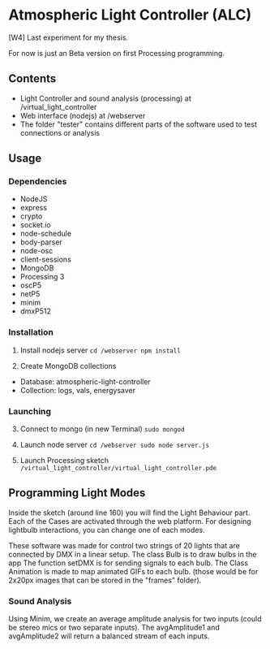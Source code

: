 # Atmospheric Light Controller (ALC)

[W4] Last experiment for my thesis. 

For now is just an Beta version on first Processing programming. 

## Contents
- Light Controller and sound analysis (processing) at /virtual_light_controller
- Web interface (nodejs) at /webserver
- The folder "tester" contains different parts of the software used to test connections or analysis


## Usage
### Dependencies
* NodeJS
 * express
 * crypto
 * socket.io
 * node-schedule
 * body-parser
 * node-osc
 * client-sessions
* MongoDB
* Processing 3
 * oscP5
 * netP5
 * minim
 * dmxP512
 

### Installation

1. Install nodejs server
`cd /webserver
npm install` 

2. Create MongoDB collections
 - Database: atmospheric-light-controller
 - Collection: logs, vals, energysaver

### Launching

3. Connect to mongo (in new Terminal)
`sudo mongod`

4. Launch node server
`cd /webserver
sudo node server.js`

5. Launch Processing sketch
`/virtual_light_controller/virtual_light_controller.pde`

## Programming Light Modes

Inside the sketch (around line 160) you will find the Light Behaviour part. Each of the Cases are activated through the web platform. 
For designing lightbulb interactions, you can change one of each modes. 

These software was made for control two strings of 20 lights that are connected by DMX in a linear setup. 
The class Bulb is to draw bulbs in the app
The function setDMX is for sending signals to each bulb. 
The Class Animation is made to map animated GIFs to each bulb. (those would be for 2x20px images that can be stored in the "frames" folder).

### Sound Analysis
Using Minim, we create an average amplitude analysis for two inputs (could be stereo mics or two separate inputs). The avgAmplitude1 and avgAmplitude2 will return a balanced stream of each inputs. 
